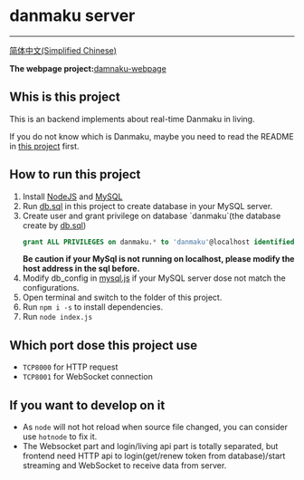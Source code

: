 # danmaku server

***

[简体中文(Simplified Chinese)](./README_zhcn.md)

**The webpage project:**[damnaku-webpage](https://github.com/LuoXishuang0712/danmaku-webpage)

## Whis is this project

This is an backend implements about real-time Danmaku in living.

If you do not know which is Danmaku, maybe you need to read the README in [this project](https://github.com/LuoXishuang0712/danmaku-webpage) first.

## How to run this project

1. Install [NodeJS](https://nodejs.org/en/) and [MySQL](https://www.mysql.com/)
2. Run [db.sql](./db.sql) in this project to create database in your MySQL server.
3. Create user and grant privilege on database \`danmaku\`(the database create by [db.sql](./db.sql))
    ```sql
    grant ALL PRIVILEGES on danmaku.* to 'danmaku'@localhost identified by 'Danmaku20120712';
    ```
    **Be caution if your MySql is not running on localhost, please modify the host address in the sql before.**
4. Modify db_config in [mysql.js](./src/mysql.js) if your MySQL server dose not match the configurations.
5. Open terminal and switch to the folder of this project.
6. Run `npm i -s` to install dependencies.
7. Run `node index.js`

## Which port dose this project use

* `TCP8000` for HTTP request
* `TCP8001` for WebSocket connection

## If you want to develop on it

* As `node` will not hot reload when source file changed, you can consider use `hotnode` to fix it.
* The Websocket part and login/living api part is totally separated, but frontend need HTTP api to login(get/renew token from database)/start streaming and WebSocket to receive data from server.
